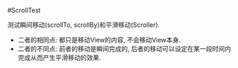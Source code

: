 #ScrollTest

测试瞬间移动(scrollTo, scrollBy)和平滑移动(Scroller).   
- 二者的相同点: 都只是移动View的内容, 不会移动View本身.   
- 二者的不同点: 前者的移动是瞬间完成的, 后者的移动可以设定在某一段时间内完成从而产生平滑移动的效果.